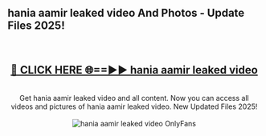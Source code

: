 <h2>hania aamir leaked video And Photos - Update Files 2025!</h2>
<br>
<div align="center">
<h2><a href="https://betterlinks.top/A2PfLJ" rel="nofollow">🔴 CLICK HERE 🌐==►► hania aamir leaked video</a></h2>
<br>
Get hania aamir leaked video and all content. Now you can access all videos and pictures of hania aamir leaked video. New Updated Files 2025!
<br>
<br>
<a href="https://betterlinks.top/A2PfLJ" rel="nofollow" data-target="animated-image.originalLink"><img src="https://i.imgur.com/dJHk4Zq.gif" alt="hania aamir leaked video OnlyFans" style="max-width: 100%; display: inline-block;" data-target="animated-image.originalImage"></a>
</div>
<br>